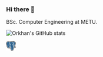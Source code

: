 ### Hi there 👋

<!--
**OrkhanS/OrkhanS** is a ✨ _special_ ✨ repository because its `README.md` (this file) appears on your GitHub profile.


- 🔭 I’m currently working on ...
- 🌱 I’m currently learning ...
- ⚡ Fun fact: ...
-->

BSc. Computer Engineering at METU.


![Orkhan's GitHub stats](https://github-readme-stats.vercel.app/api?username=orkhanS&show_icons=true&count_private=true&theme=radical&)

<img align="left" alt="Git" width="26px" src="https://github.com/OrkhanS/OrkhanS/raw/main/postgresql.png" />

